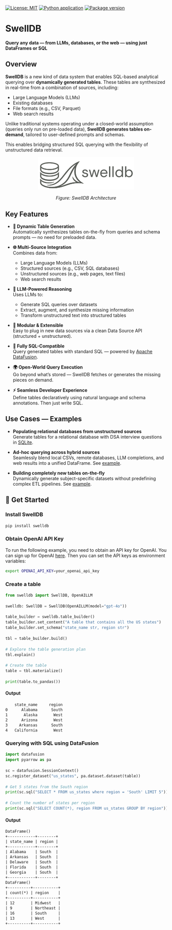 [![License: MIT](https://img.shields.io/badge/License-MIT-yellow.svg)](https://opensource.org/licenses/MIT)
[![Python application](https://github.com/SwellDB/SwellDB/actions/workflows/python-app.yml/badge.svg)](https://github.com/SwellDB/SwellDB/actions/workflows/python-app.yml)
<a href="https://pypi.org/project/swelldb" target="_blank">
    <img src="https://img.shields.io/pypi/v/swelldb?color=%2334D058&label=pypi%20package" alt="Package version">
</a>

 # SwellDB

**Query any data — from LLMs, databases, or the web — using just DataFrames or SQL**

## Overview

**SwellDB** is a new kind of data system that enables SQL-based analytical querying over **dynamically generated tables**. These tables are synthesized in real-time from a combination of sources, including:

- Large Language Models (LLMs)
- Existing databases
- File formats (e.g., CSV, Parquet)
- Web search results

Unlike traditional systems operating under a closed-world assumption (queries only run on pre-loaded data), **SwellDB generates tables on-demand**, tailored to user-defined prompts and schemas.

This enables bridging structured SQL querying with the flexibility of unstructured data retrieval.

<div align="center">
  <img src="https://raw.githubusercontent.com/SwellDB/SwellDB/main/images/swelldb_logo.png" alt="SwellDB Architecture" width="300"/>
  <p><em>Figure: SwellDB Architecture</em></p>
</div>

## Key Features

- **🔄 Dynamic Table Generation**  
  Automatically synthesizes tables on-the-fly from queries and schema prompts — no need for preloaded data.

- **🌐 Multi-Source Integration**  
  Combines data from:
  - Large Language Models (LLMs)
  - Structured sources (e.g., CSV, SQL databases)
  - Unstructured sources (e.g., web pages, text files)
  - Web search results

- **🧠 LLM-Powered Reasoning**  
  Uses LLMs to:
  - Generate SQL queries over datasets  
  - Extract, augment, and synthesize missing information  
  - Transform unstructured text into structured tables

- **🧩 Modular & Extensible**  
  Easy to plug in new data sources via a clean Data Source API (structured + unstructured).

- **🧪 Fully SQL-Compatible**  
  Query generated tables with standard SQL — powered by [Apache DataFusion](https://datafusion.apache.org/).

- **🌍 Open-World Query Execution**  
  Go beyond what’s stored — SwellDB fetches or generates the missing pieces on demand.

- **⚡ Seamless Developer Experience**  
  Define tables declaratively using natural language and schema annotations. Then just write SQL.

## Use Cases — Examples

- **Populating relational databases from unstructured sources**  
  Generate tables for a relational database with DSA interview questions in [SQLite](examples/swelldb_dsa_chain.ipynb).

- **Ad-hoc querying across hybrid sources**  
  Seamlessly blend local CSVs, remote databases, LLM completions, and web results into a unified DataFrame. See [example](examples/swelldb_mutations.ipynb).

- **Building completely new tables on-the-fly**  
  Dynamically generate subject-specific datasets without predefining complex ETL pipelines. See [example](examples/swelldb_basic.ipynb).

## 🚀 Get Started

### Install SwellDB

```bash
pip install swelldb
```

### Obtain OpenAI API Key
To run the following example, you need to obtain an API key for OpenAI. 
You can sign up for OpenAI [here](https://platform.openai.com/signup). Then
you can set the API keys as environment variables:

```bash
export OPENAI_API_KEY=your_openai_api_key
```

### Create a table

```python
from swelldb import SwellDB, OpenAILLM

swelldb: SwellDB = SwellDB(OpenAILLM(model="gpt-4o"))

table_builder = swelldb.table_builder()
table_builder.set_content("A table that contains all the US states")
table_builder.set_schema("state_name str, region str")

tbl = table_builder.build()

# Explore the table generation plan
tbl.explain()

# Create the table
table = tbl.materialize()

print(table.to_pandas())
```
#### Output
```
    state_name     region
0      Alabama      South
1       Alaska       West
2      Arizona       West
3     Arkansas      South
4   California       West
```

### Querying with SQL using DataFusion
```python
import datafusion
import pyarrow as pa

sc = datafusion.SessionContext()
sc.register_dataset("us_states", pa.dataset.dataset(table))

# Get 5 states from the South region
print(sc.sql("SELECT * FROM us_states where region = 'South' LIMIT 5"))

# Count the number of states per region
print(sc.sql("SELECT COUNT(*), region FROM us_states GROUP BY region"))
```

#### Output
```
DataFrame()
+------------+--------+
| state_name | region |
+------------+--------+
| Alabama    | South  |
| Arkansas   | South  |
| Delaware   | South  |
| Florida    | South  |
| Georgia    | South  |
+------------+--------+
DataFrame()
+----------+-----------+
| count(*) | region    |
+----------+-----------+
| 12       | Midwest   |
| 9        | Northeast |
| 16       | South     |
| 13       | West      |
+----------+-----------+
```
